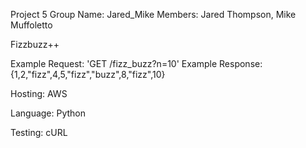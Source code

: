 Project 5
Group Name: Jared_Mike
Members: Jared Thompson, Mike Muffoletto


Fizzbuzz++

Example Request: 
	'GET /fizz_buzz?n=10'
Example Response: 
	{1,2,"fizz",4,5,"fizz","buzz",8,"fizz",10}


Hosting: AWS

Language: Python

Testing: cURL
